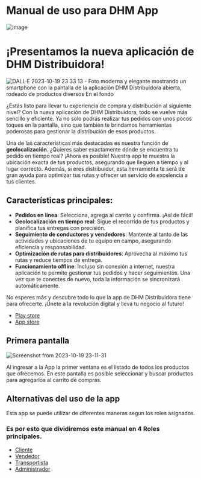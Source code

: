 # Manual de uso para DHM App

![image](https://github.com/DHM-DISTRIBUIDORA/.github/assets/7370358/a3e90cca-dc02-4a91-a1af-32c4899f9891)


# ¡Presentamos la nueva aplicación de DHM Distribuidora!

![DALL·E 2023-10-19 23 33 13 - Foto moderna y elegante mostrando un smartphone con la pantalla de la aplicación DHM Distribuidora abierta, rodeado de productos diversos  En el fondo](https://github.com/DHM-DISTRIBUIDORA/.github/assets/7370358/d72f4342-d216-412f-ace9-b22ac924a2b6)



¿Estás listo para llevar tu experiencia de compra y distribución al siguiente nivel? Con la nueva aplicación de DHM Distribuidora, todo se vuelve más sencillo y eficiente. Ya no solo podrás realizar tus pedidos con unos pocos toques en la pantalla, sino que también te brindamos herramientas poderosas para gestionar la distribución de esos productos.

Una de las características más destacadas es nuestra función de **geolocalización**. ¿Quieres saber exactamente dónde se encuentra tu pedido en tiempo real? ¡Ahora es posible! Nuestra app te muestra la ubicación exacta de tus productos, asegurando que lleguen a tiempo y al lugar correcto. Además, si eres distribuidor, esta herramienta te será de gran ayuda para optimizar tus rutas y ofrecer un servicio de excelencia a tus clientes.

## Características principales:
- **Pedidos en línea**: Selecciona, agrega al carrito y confirma. ¡Así de fácil!
- **Geolocalización en tiempo real**: Sigue el recorrido de tus productos y planifica tus entregas con precisión.
- **Seguimiento de conductores y vendedores**: Mantente al tanto de las actividades y ubicaciones de tu equipo en campo, asegurando eficiencia y responsabilidad.
- **Optimización de rutas para distribuidores**: Aprovecha al máximo tus rutas y reduce tiempos de entrega.
- **Funcionamiento offline**: Incluso sin conexión a internet, nuestra aplicación te permite gestionar tus pedidos y hacer seguimientos. Una vez que te conectes de nuevo, toda la información se sincronizará automáticamente.

No esperes más y descubre todo lo que la app de DHM Distribuidora tiene para ofrecerte. ¡Únete a la revolución digital y lleva tu negocio al futuro!


- [Play store](https://play.google.com/store/apps/details?id=com.distribuidora_dhm_app)
- [App store](https://apps.apple.com/ph/app/dhm-distribuidora/id6451025877)


## Primera pantalla

![Screenshot from 2023-10-19 23-11-31](https://github.com/DHM-DISTRIBUIDORA/.github/assets/7370358/934030f6-178b-4040-b5e4-e624c401086b)


Al ingresar a la App la primer ventana es el listado de todos los productos que ofrecemos.
En este pantalla es posible seleccionar y buscar productos para agregarlos al carrito de compras.


## Alternativas del uso de la app

Esta app se puede utilizar de diferentes maneras segun los roles asignados.

### Es por esto que dividiremos este manual en 4 Roles principales.

- [Cliente](https://github.com/DHM-DISTRIBUIDORA/.github/wiki/manualCliente)
- [Vendedor](https://github.com/DHM-DISTRIBUIDORA/.github/wiki/manualVendedor)
- [Transportista](https://github.com/DHM-DISTRIBUIDORA/.github/wiki/manualTransportista)
- [Administrador](https://github.com/DHM-DISTRIBUIDORA/.github/wiki/manualAdministrador)
